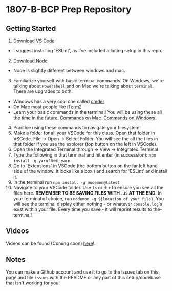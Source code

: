 # 1807-B-BCP Prep Repository

## Getting Started

1. [Download VS Code](https://code.visualstudio.com/download)
  - I suggest installing 'ESLint', as I've included a linting setup in this repo.
2. [Download Node](https://nodejs.org/en/download/)
  - Node is slightly different between windows and mac.
3. Familiarize yourself with basic terminal commands. On Windows, we're talking about `Powershell` and on Mac we're talking about `terminal`. There are upgrades to both.
  - Windows has a very cool one called [cmder](http://cmder.net/)
  - On Mac most people like [iTerm2](https://www.iterm2.com/)
  - Learn your basic commands in the terminal! You will be using these all the time in the future. [Commands on Mac](http://blog.teamtreehouse.com/introduction-to-the-mac-os-x-command-line). [Commands on Windows](https://www.lifewire.com/list-of-command-prompt-commands-4092302).
4. Practice using these commands to navigate your filesystem!
5. Make a folder for all your VSCode for this class. Open that folder in VSCode. File -> Open -> Select Folder. You will see the all the files in that folder if you use the explorer (top button on the left in VSCode).
6. Open the Integrated Terminal through -> View -> Integrated Terminal
7. Type the following in that terminal and hit enter (in succession): `npm install -g yarn` then, `yarn`
8. Go to 'Extensions' in VSCode (the bottom button on the far left hand side of the window. It looks like a box.) and search for 'ESLint' and install it.
8. In the terminal run `npm install -g nodemon@latest`
9. Navigate to your VSCode folder. Use `ls` or `dir` to ensure you see all the files here. **REMEMBER TO BE SAVING FILES WITH `.JS` AT THE END.** In your terminal of choice, run  `nodemon -q ${location of your file}`. You will see the terminal display either nothing - or whatever `console.log`'s exist within your file. Every time you save - it will reprint results to the- terminal!

## Videos
Videos can be found (Coming soon) [here]()!.

## Notes
You can make a Github account and use it to go to the issues tab on this page and file `issues` with the README or any part of this setup/codebase that isn't working for you!
